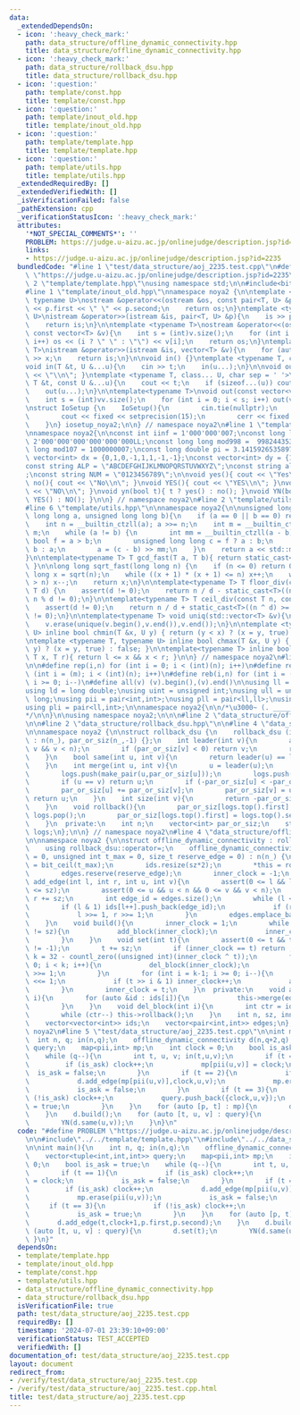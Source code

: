 ```yaml
---
data:
  _extendedDependsOn:
  - icon: ':heavy_check_mark:'
    path: data_structure/offline_dynamic_connectivity.hpp
    title: data_structure/offline_dynamic_connectivity.hpp
  - icon: ':heavy_check_mark:'
    path: data_structure/rollback_dsu.hpp
    title: data_structure/rollback_dsu.hpp
  - icon: ':question:'
    path: template/const.hpp
    title: template/const.hpp
  - icon: ':question:'
    path: template/inout_old.hpp
    title: template/inout_old.hpp
  - icon: ':question:'
    path: template/template.hpp
    title: template/template.hpp
  - icon: ':question:'
    path: template/utils.hpp
    title: template/utils.hpp
  _extendedRequiredBy: []
  _extendedVerifiedWith: []
  _isVerificationFailed: false
  _pathExtension: cpp
  _verificationStatusIcon: ':heavy_check_mark:'
  attributes:
    '*NOT_SPECIAL_COMMENTS*': ''
    PROBLEM: https://judge.u-aizu.ac.jp/onlinejudge/description.jsp?id=2235
    links:
    - https://judge.u-aizu.ac.jp/onlinejudge/description.jsp?id=2235
  bundledCode: "#line 1 \"test/data_structure/aoj_2235.test.cpp\"\n#define PROBLEM\
    \ \"https://judge.u-aizu.ac.jp/onlinejudge/description.jsp?id=2235\"\n\n#line\
    \ 2 \"template/template.hpp\"\nusing namespace std;\n\n#include<bits/stdc++.h>\n\
    #line 1 \"template/inout_old.hpp\"\nnamespace noya2 {\n\ntemplate <typename T,\
    \ typename U>\nostream &operator<<(ostream &os, const pair<T, U> &p){\n    os\
    \ << p.first << \" \" << p.second;\n    return os;\n}\ntemplate <typename T, typename\
    \ U>\nistream &operator>>(istream &is, pair<T, U> &p){\n    is >> p.first >> p.second;\n\
    \    return is;\n}\n\ntemplate <typename T>\nostream &operator<<(ostream &os,\
    \ const vector<T> &v){\n    int s = (int)v.size();\n    for (int i = 0; i < s;\
    \ i++) os << (i ? \" \" : \"\") << v[i];\n    return os;\n}\ntemplate <typename\
    \ T>\nistream &operator>>(istream &is, vector<T> &v){\n    for (auto &x : v) is\
    \ >> x;\n    return is;\n}\n\nvoid in() {}\ntemplate <typename T, class... U>\n\
    void in(T &t, U &...u){\n    cin >> t;\n    in(u...);\n}\n\nvoid out() { cout\
    \ << \"\\n\"; }\ntemplate <typename T, class... U, char sep = ' '>\nvoid out(const\
    \ T &t, const U &...u){\n    cout << t;\n    if (sizeof...(u)) cout << sep;\n\
    \    out(u...);\n}\n\ntemplate<typename T>\nvoid out(const vector<vector<T>> &vv){\n\
    \    int s = (int)vv.size();\n    for (int i = 0; i < s; i++) out(vv[i]);\n}\n\
    \nstruct IoSetup {\n    IoSetup(){\n        cin.tie(nullptr);\n        ios::sync_with_stdio(false);\n\
    \        cout << fixed << setprecision(15);\n        cerr << fixed << setprecision(7);\n\
    \    }\n} iosetup_noya2;\n\n} // namespace noya2\n#line 1 \"template/const.hpp\"\
    \nnamespace noya2{\n\nconst int iinf = 1'000'000'007;\nconst long long linf =\
    \ 2'000'000'000'000'000'000LL;\nconst long long mod998 =  998244353;\nconst long\
    \ long mod107 = 1000000007;\nconst long double pi = 3.14159265358979323;\nconst\
    \ vector<int> dx = {0,1,0,-1,1,1,-1,-1};\nconst vector<int> dy = {1,0,-1,0,1,-1,-1,1};\n\
    const string ALP = \"ABCDEFGHIJKLMNOPQRSTUVWXYZ\";\nconst string alp = \"abcdefghijklmnopqrstuvwxyz\"\
    ;\nconst string NUM = \"0123456789\";\n\nvoid yes(){ cout << \"Yes\\n\"; }\nvoid\
    \ no(){ cout << \"No\\n\"; }\nvoid YES(){ cout << \"YES\\n\"; }\nvoid NO(){ cout\
    \ << \"NO\\n\"; }\nvoid yn(bool t){ t ? yes() : no(); }\nvoid YN(bool t){ t ?\
    \ YES() : NO(); }\n\n} // namespace noya2\n#line 2 \"template/utils.hpp\"\n\n\
    #line 6 \"template/utils.hpp\"\n\nnamespace noya2{\n\nunsigned long long inner_binary_gcd(unsigned\
    \ long long a, unsigned long long b){\n    if (a == 0 || b == 0) return a + b;\n\
    \    int n = __builtin_ctzll(a); a >>= n;\n    int m = __builtin_ctzll(b); b >>=\
    \ m;\n    while (a != b) {\n        int mm = __builtin_ctzll(a - b);\n       \
    \ bool f = a > b;\n        unsigned long long c = f ? a : b;\n        b = f ?\
    \ b : a;\n        a = (c - b) >> mm;\n    }\n    return a << std::min(n, m);\n\
    }\n\ntemplate<typename T> T gcd_fast(T a, T b){ return static_cast<T>(inner_binary_gcd(std::abs(a),std::abs(b)));\
    \ }\n\nlong long sqrt_fast(long long n) {\n    if (n <= 0) return 0;\n    long\
    \ long x = sqrt(n);\n    while ((x + 1) * (x + 1) <= n) x++;\n    while (x * x\
    \ > n) x--;\n    return x;\n}\n\ntemplate<typename T> T floor_div(const T n, const\
    \ T d) {\n    assert(d != 0);\n    return n / d - static_cast<T>((n ^ d) < 0 &&\
    \ n % d != 0);\n}\n\ntemplate<typename T> T ceil_div(const T n, const T d) {\n\
    \    assert(d != 0);\n    return n / d + static_cast<T>((n ^ d) >= 0 && n % d\
    \ != 0);\n}\n\ntemplate<typename T> void uniq(std::vector<T> &v){\n    std::sort(v.begin(),v.end());\n\
    \    v.erase(unique(v.begin(),v.end()),v.end());\n}\n\ntemplate <typename T, typename\
    \ U> inline bool chmin(T &x, U y) { return (y < x) ? (x = y, true) : false; }\n\
    \ntemplate <typename T, typename U> inline bool chmax(T &x, U y) { return (x <\
    \ y) ? (x = y, true) : false; }\n\ntemplate<typename T> inline bool range(T l,\
    \ T x, T r){ return l <= x && x < r; }\n\n} // namespace noya2\n#line 8 \"template/template.hpp\"\
    \n\n#define rep(i,n) for (int i = 0; i < (int)(n); i++)\n#define repp(i,m,n) for\
    \ (int i = (m); i < (int)(n); i++)\n#define reb(i,n) for (int i = (int)(n-1);\
    \ i >= 0; i--)\n#define all(v) (v).begin(),(v).end()\n\nusing ll = long long;\n\
    using ld = long double;\nusing uint = unsigned int;\nusing ull = unsigned long\
    \ long;\nusing pii = pair<int,int>;\nusing pll = pair<ll,ll>;\nusing pil = pair<int,ll>;\n\
    using pli = pair<ll,int>;\n\nnamespace noya2{\n\n/*\u3000~ (. _________ . /)\u3000\
    */\n\n}\n\nusing namespace noya2;\n\n\n#line 2 \"data_structure/offline_dynamic_connectivity.hpp\"\
    \n\n#line 2 \"data_structure/rollback_dsu.hpp\"\n\n#line 4 \"data_structure/rollback_dsu.hpp\"\
    \n\nnamespace noya2 {\n\nstruct rollback_dsu {\n    rollback_dsu (int n_ = 0)\
    \ : n(n_), par_or_siz(n_,-1) {};\n    int leader(int v){\n        assert(0 <=\
    \ v && v < n);\n        if (par_or_siz[v] < 0) return v;\n        return leader(par_or_siz[v]);\n\
    \    }\n    bool same(int u, int v){\n        return leader(u) == leader(v);\n\
    \    }\n    int merge(int u, int v){\n        u = leader(u);\n        v = leader(v);\n\
    \        logs.push(make_pair(u,par_or_siz[u]));\n        logs.push(make_pair(v,par_or_siz[v]));\n\
    \        if (u == v) return u;\n        if (-par_or_siz[u] < -par_or_siz[v]) swap(u,v);\n\
    \        par_or_siz[u] += par_or_siz[v];\n        par_or_siz[v] = u;\n       \
    \ return u;\n    }\n    int size(int v){\n        return -par_or_siz[leader(v)];\n\
    \    }\n    void rollback(){\n        par_or_siz[logs.top().first] = logs.top().second;\
    \ logs.pop();\n        par_or_siz[logs.top().first] = logs.top().second; logs.pop();\n\
    \    }\n  private:\n    int n;\n    vector<int> par_or_siz;\n    stack<pair<int,int>>\
    \ logs;\n};\n\n} // namespace noya2\n#line 4 \"data_structure/offline_dynamic_connectivity.hpp\"\
    \n\nnamespace noya2 {\n\nstruct offline_dynamic_connectivity : rollback_dsu {\n\
    \    using rollback_dsu::operator=;\n    offline_dynamic_connectivity (int n_\
    \ = 0, unsigned int t_max = 0, size_t reserve_edge = 0) : n(n_) {\n        sz\
    \ = bit_ceil(t_max);\n        ids.resize(sz*2);\n        *this = rollback_dsu(n);\n\
    \        edges.reserve(reserve_edge);\n        inner_clock = -1;\n    }\n    void\
    \ add_edge(int l, int r, int u, int v){\n        assert(0 <= l && l <= r && r\
    \ <= sz);\n        assert(0 <= u && u < n && 0 <= v && v < n);\n        l += sz,\
    \ r += sz;\n        int edge_id = edges.size();\n        while (l < r){\n    \
    \        if (l & 1) ids[l++].push_back(edge_id);\n            if (r & 1) ids[--r].push_back(edge_id);\n\
    \            l >>= 1, r >>= 1;\n        }\n        edges.emplace_back(u,v);\n\
    \    }\n    void build(){\n        inner_clock = 1;\n        while (inner_clock\
    \ != sz){\n            add_block(inner_clock);\n            inner_clock <<= 1;\n\
    \        }\n    }\n    void set(int t){\n        assert(0 <= t && t < sz && inner_clock\
    \ != -1);\n        t += sz;\n        if (inner_clock == t) return ;\n        int\
    \ k = 32 - countl_zero((unsigned int)(inner_clock ^ t));\n        for (int i =\
    \ 0; i < k; i++){\n            del_block(inner_clock);\n            inner_clock\
    \ >>= 1;\n        }\n        for (int i = k-1; i >= 0; i--){\n            inner_clock\
    \ <<= 1;\n            if (t >> i & 1) inner_clock++;\n            add_block(inner_clock);\n\
    \        }\n        inner_clock = t;\n    }\n  private:\n    void add_block(int\
    \ i){\n        for (auto &id : ids[i]){\n            this->merge(edges[id].first,edges[id].second);\n\
    \        }\n    }\n    void del_block(int i){\n        int ctr = ids[i].size();\n\
    \        while (ctr--) this->rollback();\n    }\n    int n, sz, inner_clock;\n\
    \    vector<vector<int>> ids;\n    vector<pair<int,int>> edges;\n};\n\n} // namespace\
    \ noya2\n#line 5 \"test/data_structure/aoj_2235.test.cpp\"\n\nint main(){\n  \
    \  int n, q; in(n,q);\n    offline_dynamic_connectivity d(n,q+2,q);\n    vector<tuple<int,int,int>>\
    \ query;\n    map<pii,int> mp;\n    int clock = 0;\n    bool is_ask = true;\n\
    \    while (q--){\n        int t, u, v; in(t,u,v);\n        if (t == 1){\n   \
    \         if (is_ask) clock++;\n            mp[pii(u,v)] = clock;\n          \
    \  is_ask = false;\n        }\n        if (t == 2){\n            if (is_ask) clock++;\n\
    \            d.add_edge(mp[pii(u,v)],clock,u,v);\n            mp.erase(pii(u,v));\n\
    \            is_ask = false;\n        }\n        if (t == 3){\n            if\
    \ (!is_ask) clock++;\n            query.push_back({clock,u,v});\n            is_ask\
    \ = true;\n        }\n    }\n    for (auto [p, t] : mp){\n        d.add_edge(t,clock+1,p.first,p.second);\n\
    \    }\n    d.build();\n    for (auto [t, u, v] : query){\n        d.set(t);\n\
    \        YN(d.same(u,v));\n    }\n}\n"
  code: "#define PROBLEM \"https://judge.u-aizu.ac.jp/onlinejudge/description.jsp?id=2235\"\
    \n\n#include\"../../template/template.hpp\"\n#include\"../../data_structure/offline_dynamic_connectivity.hpp\"\
    \n\nint main(){\n    int n, q; in(n,q);\n    offline_dynamic_connectivity d(n,q+2,q);\n\
    \    vector<tuple<int,int,int>> query;\n    map<pii,int> mp;\n    int clock =\
    \ 0;\n    bool is_ask = true;\n    while (q--){\n        int t, u, v; in(t,u,v);\n\
    \        if (t == 1){\n            if (is_ask) clock++;\n            mp[pii(u,v)]\
    \ = clock;\n            is_ask = false;\n        }\n        if (t == 2){\n   \
    \         if (is_ask) clock++;\n            d.add_edge(mp[pii(u,v)],clock,u,v);\n\
    \            mp.erase(pii(u,v));\n            is_ask = false;\n        }\n   \
    \     if (t == 3){\n            if (!is_ask) clock++;\n            query.push_back({clock,u,v});\n\
    \            is_ask = true;\n        }\n    }\n    for (auto [p, t] : mp){\n \
    \       d.add_edge(t,clock+1,p.first,p.second);\n    }\n    d.build();\n    for\
    \ (auto [t, u, v] : query){\n        d.set(t);\n        YN(d.same(u,v));\n   \
    \ }\n}"
  dependsOn:
  - template/template.hpp
  - template/inout_old.hpp
  - template/const.hpp
  - template/utils.hpp
  - data_structure/offline_dynamic_connectivity.hpp
  - data_structure/rollback_dsu.hpp
  isVerificationFile: true
  path: test/data_structure/aoj_2235.test.cpp
  requiredBy: []
  timestamp: '2024-07-01 23:39:10+09:00'
  verificationStatus: TEST_ACCEPTED
  verifiedWith: []
documentation_of: test/data_structure/aoj_2235.test.cpp
layout: document
redirect_from:
- /verify/test/data_structure/aoj_2235.test.cpp
- /verify/test/data_structure/aoj_2235.test.cpp.html
title: test/data_structure/aoj_2235.test.cpp
---
```

